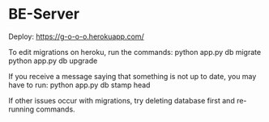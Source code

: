 # BE-Server

Deploy: https://g-o-o-o.herokuapp.com/

To edit migrations on heroku, run the commands: 
python app.py db migrate
python app.py db upgrade

If you receive a message saying that something is not up to date, you may have to run: 
python app.py db stamp head

If other issues occur with migrations, try deleting database first and re-running commands. 
